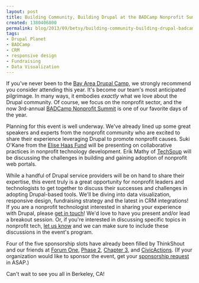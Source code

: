 ```yaml
---
layout: post
title: Building Community, Building Drupal at the BADCamp Nonprofit Summit!
created: 1380406800
permalink: blog/2013/09/betsy/building-community-building-drupal-badcamp-nonprofit-summit
tags:
- Drupal Planet
- BADCamp
- CRM
- responsive design
- Fundraising
- Data Visualization
---
```

If you've never been to the [Bay Area Drupal Camp](http://2013.badcamp.net), we strongly recommend you consider attending this year. It's become our team's most anticipated pilgrimage. In many ways, it embodies *exactly* what we love about the Drupal community. Of course, we focus on the nonprofit sector, and the now 3rd-annual [BADCamp Nonprofit Summit](http://2013.badcamp.net/events/drupal-non-profit-summit) is one of our favorite days of the year.

Planning for this event is well underway. We've already lined up some great speakers and experts from the nonprofit community who are excited to share their experience leveraging Drupal to promote nonprofit causes. Suki O'Kane from the [Elise Haas Fund](http://www.haassr.org/) will be presenting on collaborative practices in nonprofit technology development. Erik Mathy of [TechSoup](http://techsoup.com) will be discussing the challenges in building and gaining adoption of nonprofit web portals.  

While a handful of Drupal service providers will be on hand to share their expertise, this event truly is a great opportunity for nonprofit leaders and technologists to get together to discuss their successes and challenges in adopting Drupal-based tools. We'll be diving into data visualization, responsive design, fundraising strategy and the latest in CRM integrations! If you are a nonprofit technologist interested in sharing your experience with Drupal, please [get in touch](http://thinkshout.com/contact)! We'd love to have you present and/or lead a breakout session. Or, if you're interested in discussing specific topics in nonprofit tech, [let us know](http://thinkshout.com/contact) and we can make sure to include these discussions in the event's program.

Four of the five sponsorship slots have already been filled by ThinkShout and our friends at [Forum One](http://forumone.com/), [Phase 2](http://www.phase2technology.com/), [Chapter 3](http://www.chapterthree.com/), and [CivicActions](http://www.civicactions.com/). (If your organization would like to sponsor the event, get your [sponsorship request](http://2013.badcamp.net/sponsorship-packages) in ASAP.)

Can't wait to see you all in Berkeley, CA!
